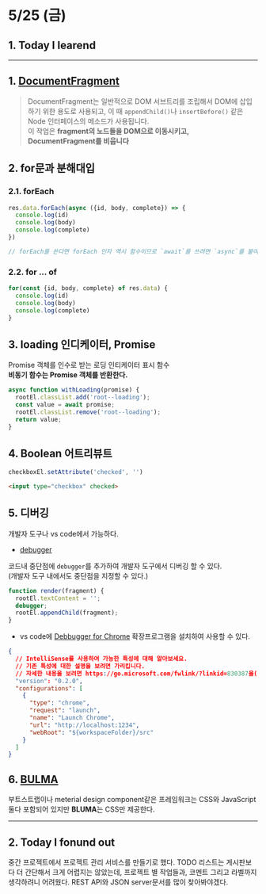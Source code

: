 # 5/25 (금)

## 1. Today I learend

---

## 1. [DocumentFragment](https://developer.mozilla.org/ko/docs/Web/API/DocumentFragment)

> DocumentFragment는 일반적으로 DOM 서브트리를 조립해서 DOM에 삽입하기 위한 용도로 사용되고, 이 때 `appendChild()`나 `insertBefore()` 같은 Node 인터페이스의 메소드가 사용됩니다.  
이 작업은 **fragment의 노드들을 DOM으로 이동시키고, DocumentFragment를 비웁니다**

## 2. for문과 분해대입

### 2.1. forEach

```js
res.data.forEach(async ({id, body, complete}) => {
  console.log(id)
  console.log(body)
  console.log(complete)
})

// forEach를 쓴다면 forEach 인자 역시 함수이므로 `await`를 쓰려면 `async`를 붙여줘야한다.
```

### 2.2. for ... of

```js
for(const {id, body, complete} of res.data) {
  console.log(id)
  console.log(body)
  console.log(complete)
}
```

## 3. loading 인디케이터, Promise

Promise 객체를 인수로 받는 로딩 인티케이터 표시 함수  
**비동기 함수는 Promise 객체를 반환한다.**
```js
async function withLoading(promise) {
  rootEl.classList.add('root--loading');
  const value = await promise;
  rootEl.classList.remove('root--loading');
  return value;
}
```

## 4. Boolean 어트리뷰트 

```js
checkboxEl.setAttribute('checked', '')
```

```html
<input type="checkbox" checked>
```

## 5. 디버깅

개발자 도구나 vs code에서 가능하다.

+ [debugger](https://developer.mozilla.org/ko/docs/Web/JavaScript/Reference/Statements/debugger)

코드내 중단점에 `debugger`를 추가하여 개발자 도구에서 디버깅 할 수 있다.  
(개발자 도구 내에서도 중단점을 지정할 수 있다.)
```js
function render(fragment) {
  rootEl.textContent = '';
  debugger;
  rootEl.appendChild(fragment);
}
```

+ vs code에 [Debbugger for Chrome](https://github.com/Microsoft/vscode-chrome-debug) 확장프로그램을 설치하여 사용할 수 있다.
```json
{
  // IntelliSense를 사용하여 가능한 특성에 대해 알아보세요.
  // 기존 특성에 대한 설명을 보려면 가리킵니다.
  // 자세한 내용을 보려면 https://go.microsoft.com/fwlink/?linkid=830387을(를) 방문하세요.
  "version": "0.2.0",
  "configurations": [
    {
      "type": "chrome",
      "request": "launch",
      "name": "Launch Chrome",
      "url": "http://localhost:1234",
      "webRoot": "${workspaceFolder}/src"
    }
  ]
}
```

## 6. [BULMA](https://bulma.io/)

부트스트랩이나 meterial design component같은 프레임워크는 CSS와 JavaScript 둘다 포함되어 있지만 **BLUMA**는 CSS만 제공한다.

---

## 2. Today I fonund out

중간 프로젝트에서 프로젝트 관리 서비스를 만들기로 했다. TODO 리스트는 게시판보다 더 간단해서 크게 어렵지는 않았는데, 프로젝트 별 작업들과, 코멘트 그리고 라벨까지 생각하려니 어려웠다. REST API와 JSON server문서를 많이 찾아봐야겠다.
